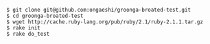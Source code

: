 
    $ git clone git@github.com:ongaeshi/groonga-broated-test.git
    $ cd groonga-broated-test
    $ wget http://cache.ruby-lang.org/pub/ruby/2.1/ruby-2.1.1.tar.gz
    $ rake init
    $ rake do_test

    
